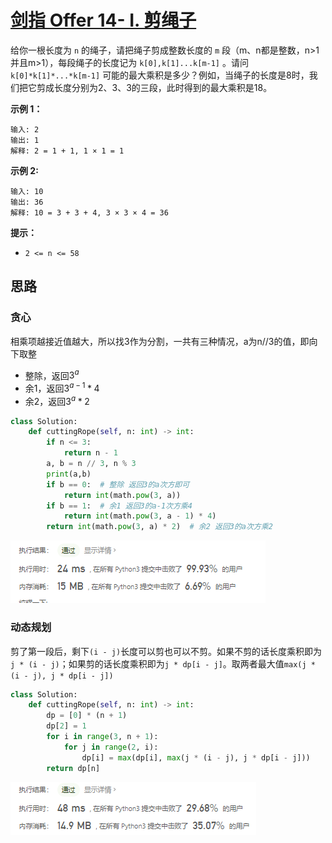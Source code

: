 # [剑指 Offer 14- I. 剪绳子](https://leetcode-cn.com/problems/jian-sheng-zi-lcof/)

给你一根长度为 `n` 的绳子，请把绳子剪成整数长度的 `m` 段（m、n都是整数，n>1并且m>1），每段绳子的长度记为 `k[0],k[1]...k[m-1]` 。请问 `k[0]*k[1]*...*k[m-1]` 可能的最大乘积是多少？例如，当绳子的长度是8时，我们把它剪成长度分别为2、3、3的三段，此时得到的最大乘积是18。

**示例 1：**

```
输入: 2
输出: 1
解释: 2 = 1 + 1, 1 × 1 = 1
```

**示例 2:**

```
输入: 10
输出: 36
解释: 10 = 3 + 3 + 4, 3 × 3 × 4 = 36
```

**提示：**

- `2 <= n <= 58`

## 思路

### 贪心

相乘项越接近值越大，所以找3作为分割，一共有三种情况，a为n//3的值，即向下取整

- 整除，返回$3^a$
- 余1，返回$3^{a-1}*4$
- 余2，返回$3^{a}*2$

```python
class Solution:
    def cuttingRope(self, n: int) -> int:
        if n <= 3:
            return n - 1
        a, b = n // 3, n % 3
        print(a,b)
        if b == 0:  # 整除 返回3的a次方即可
            return int(math.pow(3, a)) 
        if b == 1:  # 余1 返回3的a-1次方乘4
            return int(math.pow(3, a - 1) * 4)
        return int(math.pow(3, a) * 2)  # 余2 返回3的a次方乘2
```

![image-20210329192931118](../img/image-20210329192931118.png)

### 动态规划

剪了第一段后，剩下`(i - j)`长度可以剪也可以不剪。如果不剪的话长度乘积即为`j * (i - j)`；如果剪的话长度乘积即为`j * dp[i - j]`。取两者最大值`max(j * (i - j), j * dp[i - j])`

```python
class Solution:
    def cuttingRope(self, n: int) -> int:
        dp = [0] * (n + 1)
        dp[2] = 1
        for i in range(3, n + 1):
            for j in range(2, i):
                dp[i] = max(dp[i], max(j * (i - j), j * dp[i - j]))     # 动态转移方程
        return dp[n]
```

![image-20210329193557537](../img/image-20210329193557537.png)

